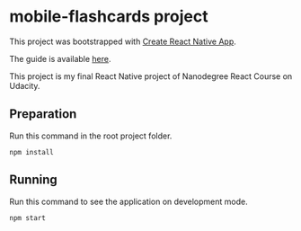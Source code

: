 # mobile-flashcards project

This project was bootstrapped with [Create React Native App](https://github.com/react-community/create-react-native-app).

The guide is available [here](https://github.com/react-community/create-react-native-app/blob/master/react-native-scripts/template/README.md).

This project is my final React Native project of Nanodegree React Course on Udacity.

## Preparation

Run this command in the root project folder.

```
npm install
```

## Running

Run this command to see the application on development mode.

```
npm start
```